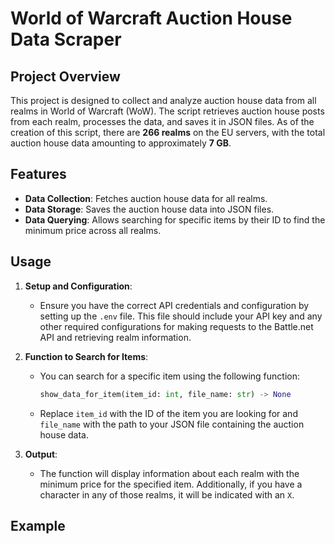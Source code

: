 # World of Warcraft Auction House Data Scraper

## Project Overview

This project is designed to collect and analyze auction house data from all realms in World of Warcraft (WoW). The script retrieves auction house posts from each realm, processes the data, and saves it in JSON files. As of the creation of this script, there are **266 realms** on the EU servers, with the total auction house data amounting to approximately **7 GB**.

## Features

- **Data Collection**: Fetches auction house data for all realms.
- **Data Storage**: Saves the auction house data into JSON files.
- **Data Querying**: Allows searching for specific items by their ID to find the minimum price across all realms.

## Usage

1. **Setup and Configuration**:
   - Ensure you have the correct API credentials and configuration by setting up the `.env` file. This file should include your API key and any other required configurations for making requests to the Battle.net API and retrieving realm information.

2. **Function to Search for Items**:
   - You can search for a specific item using the following function:
     ```python
     show_data_for_item(item_id: int, file_name: str) -> None
     ```
   - Replace `item_id` with the ID of the item you are looking for and `file_name` with the path to your JSON file containing the auction house data.

3. **Output**:
   - The function will display information about each realm with the minimum price for the specified item. Additionally, if you have a character in any of those realms, it will be indicated with an `X`.

## Example

